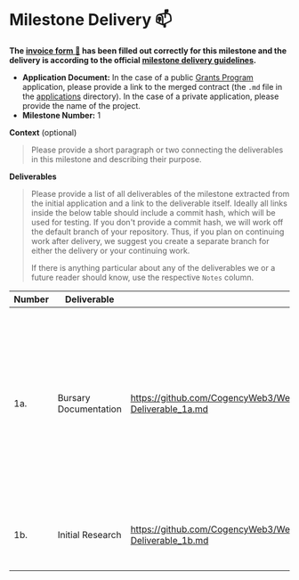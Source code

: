 # Milestone Delivery :mailbox:

**The [invoice form :pencil:](https://docs.google.com/forms/d/e/1FAIpQLSfmNYaoCgrxyhzgoKQ0ynQvnNRoTmgApz9NrMp-hd8mhIiO0A/viewform) has been filled out correctly for this milestone and the delivery is according to the official [milestone delivery guidelines](https://github.com/w3f/Grants-Program/blob/master/docs/milestone-deliverables-guidelines.md).**  

* **Application Document:** In the case of a public [Grants Program](https://github.com/w3f/Grants-Program) application, please provide a link to the merged contract (the `.md` file in the [applications](https://github.com/w3f/Grants-Program/tree/master/applications) directory). In the case of a private application, please provide the name of the project. 
* **Milestone Number:** 1

**Context** (optional)
> Please provide a short paragraph or two connecting the deliverables in this milestone and describing their purpose.

**Deliverables**
> Please provide a list of all deliverables of the milestone extracted from the initial application and a link to the deliverable itself. Ideally all links inside the below table should include a commit hash, which will be used for testing. If you don't provide a commit hash, we will work off the default branch of your repository. Thus, if you plan on continuing work after delivery, we suggest you create a separate branch for either the delivery or your continuing work. 
> 
> If there is anything particular about any of the deliverables we or a future reader should know, use the respective `Notes` column.

| Number | Deliverable | Link | Notes |
| ------------- | ------------- | ------------- |------------- |
| 1a. | Bursary Documentation |https://github.com/CogencyWeb3/Web3MediaPilot/blob/main/Deliverables/Cogency-Deliverable_1a.md| Documentation of the process and the fund allocation, which demonstrates how to work together on a research project in a decentralised way and can help guide future projects of a similar stakeholder complexity.| 
| 1b.  | Initial Research |https://github.com/CogencyWeb3/Web3MediaPilot/blob/main/Deliverables/Cogency-Deliverable_1b.md| An initial summary of the project plan will be made available.| 


